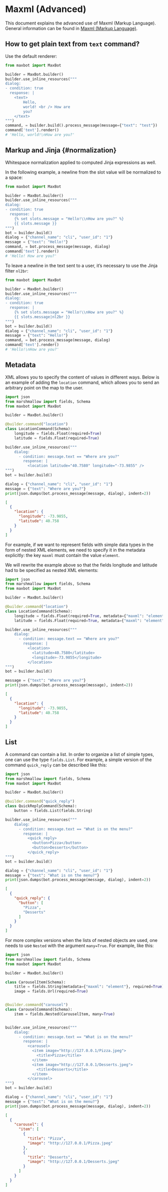 # Maxml (Advanced)

This document explains the advanced use of Maxml (Markup Language).
General information can be found in [Maxml (Markup Language)](/design-guides/maxml.md).

## How to get plain text from `text` command?

Use the default renderer:

```python
from maxbot import MaxBot

builder = MaxBot.builder()
builder.use_inline_resources("""
dialog:
- condition: true
  response: |
    <text>
        Hello,
        world! <br /> How are
        you?
    </text>
""")
command, = builder.build().process_message(message={"text": "test"})
command['text'].render()
# 'Hello, world!\nHow are you?'
```

## Markup and Jinja {#normalization}

Whitespace normalization applied to computed Jinja expressions as well.

In the following example, a newline from the slot value will be normalized to a space:
```python
from maxbot import MaxBot

builder = MaxBot.builder()
builder.use_inline_resources("""
dialog:
- condition: true
  response: |
    {% set slots.message = "Hello!\\nHow are you?" %}
    {{ slots.message }}
""")
bot = builder.build()
dialog = {"channel_name": "cli", "user_id": "1"}
message = {"text": "Hello!"}
command, = bot.process_message(message, dialog)
command['text'].render()
# 'Hello! How are you?'
```

To leave a newline in the text sent to a user, it’s necessary to use the Jinja filter `nl2br`:
```python
from maxbot import MaxBot

builder = MaxBot.builder()
builder.use_inline_resources("""
dialog:
- condition: true
  response: |
    {% set slots.message = "Hello!\\nHow are you?" %}
    {{ slots.message|nl2br }}
""")
bot = builder.build()
dialog = {"channel_name": "cli", "user_id": "1"}
message = {"text": "Hello!"}
command, = bot.process_message(message, dialog)
command['text'].render()
# 'Hello!\nHow are you?'
```

## Metadata

XML allows you to specify the content of values in different ways.
Below is an example of adding the `location` command, which allows you to send an arbitrary point on the map to the user.

```python
import json
from marshmallow import fields, Schema
from maxbot import MaxBot

builder = MaxBot.builder()

@builder.command("location")
class LocationCommand(Schema):
    longitude = fields.Float(required=True)
    latitude = fields.Float(required=True)

builder.use_inline_resources("""
    dialog:
      - condition: message.text == "Where are you?"
        response: |
          <location latitude="40.7580" longitude="-73.9855" />
""")
bot = builder.build()

dialog = {"channel_name": "cli", "user_id": "1"}
message = {"text": "Where are you?"}
print(json.dumps(bot.process_message(message, dialog), indent=2))
```
```json
[
  {
    "location": {
      "longitude": -73.9855,
      "latitude": 40.758
    }
  }
]
```

For example, if we want to represent fields with simple data types in the form of nested XML elements,
we need to specify it in the metadata explicitly: the key `maxml` must contain the value `element`.

We will rewrite the example above so that the fields longitude and latitude had to be specified as nested XML elements:
```python
import json
from marshmallow import fields, Schema
from maxbot import MaxBot

builder = MaxBot.builder()

@builder.command("location")
class LocationCommand(Schema):
    longitude = fields.Float(required=True, metadata={"maxml": "element"})
    latitude = fields.Float(required=True, metadata={"maxml": "element"})

builder.use_inline_resources("""
    dialog:
      - condition: message.text == "Where are you?"
        response: |
          <location>
            <latitude>40.7580</latitude>
            <longitude>-73.9855</longitude>
          </location>
""")
bot = builder.build()

message = {"text": "Where are you?"}
print(json.dumps(bot.process_message(message), indent=2))
```
```json
[
  {
    "location": {
      "longitude": -73.9855,
      "latitude": 40.758
    }
  }
]
```

## List

A command can contain a list. In order to organize a list of simple types, one can use the type `fields.List`.
For example, a simple version of the command `quick_reply` can be described like this:

```python
import json
from marshmallow import fields, Schema
from maxbot import MaxBot

builder = MaxBot.builder()

@builder.command("quick_reply")
class QuickReplyCommand(Schema):
    button = fields.List(fields.String)

builder.use_inline_resources("""
    dialog:
      - condition: message.text == "What is on the menu?"
        response: |
          <quick_reply>
            <button>Pizza</button>
            <button>Desserts</button>
          </quick_reply>
""")
bot = builder.build()

dialog = {"channel_name": "cli", "user_id": "1"}
message = {"text": "What is on the menu?"}
print(json.dumps(bot.process_message(message, dialog), indent=2))
```
```json
[
  {
    "quick_reply": {
      "button": [
        "Pizza",
        "Desserts"
      ]
    }
  }
]
```

For more complex versions when the lists of nested objects are used, one needs to use `Nested` with the argument `many=True`.
For example, like this:

```python
import json
from marshmallow import fields, Schema
from maxbot import MaxBot

builder = MaxBot.builder()

class CarouselItem(Schema):
    title = fields.String(metadata={"maxml": "element"}, required=True)
    image = fields.Url(required=True)


@builder.command("carousel")
class CarouselCommand(Schema):
    item = fields.Nested(CarouselItem, many=True)


builder.use_inline_resources("""
    dialog:
      - condition: message.text == "What is on the menu?"
        response: |
          <carousel>
            <item image="http://127.0.0.1/Pizza.jpeg">
              <title>Pizza</title>
            </item>
            <item image="http://127.0.0.1/Desserts.jpeg">
              <title>Desserts</title>
            </item>
          </carousel>
""")
bot = builder.build()

dialog = {"channel_name": "cli", "user_id": "1"}
message = {"text": "What is on the menu?"}
print(json.dumps(bot.process_message(message, dialog), indent=2))
```
```json
[
  {
    "carousel": {
      "item": [
        {
          "title": "Pizza",
          "image": "http://127.0.0.1/Pizza.jpeg"
        },
        {
          "title": "Desserts",
          "image": "http://127.0.0.1/Desserts.jpeg"
        }
      ]
    }
  }
]
```
